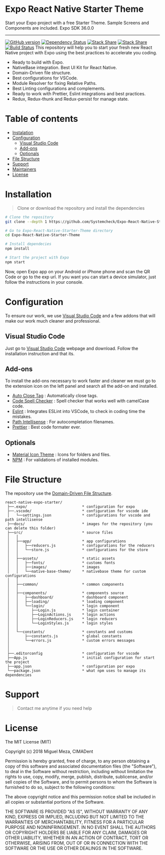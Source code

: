# Expo React Native Starter Theme
 Start your Expo project with a free Starter Theme. Sample Screens and Components are included. Expo SDK 36.0.0
 

---

[![GitHub version](https://badge.fury.io/gh/Systemcheck/Expo-React-Native-Starter-Theme.svg)](https://badge.fury.io/gh/Systemcheck/Expo-React-Native-Starter-Theme)
[![Dependency Status](https://david-dm.org/Systemcheck/Expo-React-Native-Starter-Theme.svg)](https://david-dm.org/Systemcheck/Expo-React-Native-Starter-Theme.svg)
[![Stack Share](http://img.shields.io/badge/tech-expo-0690fa.svg?style=flat)](https://stackshare.io/boadude/react-native-expo-starter)
[![Stack Share](http://img.shields.io/badge/tech-react-native-0690fa.svg?style=flat)](https://stackshare.io/boadude/react-native-expo-starter)
[![Build Status](https://travis-ci.com/Systemcheck/Expo-React-Native-Starter-Theme.svg?branch=master)](https://travis-ci.com/Systemcheck/Expo-React-Native-Starter-Theme.svg)
This repository will help you to start your fresh new React Native project with Expo using the best practices to accelerate you coding.

* Ready to build with Expo.
* NativeBase integration. Best UI Kit for React Native.
* Domain-Driven file structure.
* Best configurations for VSCode.
* Module Resolver for fixing Relative Paths.
* Best Linting configurations and complements.
* Ready to work with Prettier, Eslint integrations and best practices.
* Redux, Redux-thunk and Redux-persist for manage state.

# Table of contents

* [Instalation](#instalation)
* [Configuration](#configuration)
  * [Visual Studio Code](#visual-studio-code)
  * [Add-ons](#add-ons)
  * [Optionals](#optionals)
* [File Structure](#file-structure)
* [Support](#support)
* [Maintainers](#maintainers)
* [License](#license)

# Installation

> Clone or download the repository and install the dependencies

```bash
# Clone the repository
git clone --depth 1 https://github.com/Systemcheck/Expo-React-Native-Starter-Theme.git

# Go to Expo-React-Native-Starter-Theme directory
cd Expo-React-Native-Starter-Theme

# Install dependecies
npm install

# Start the project with Expo
npm start
```

Now, open Expo app on your Android or iPhone phone and scan the QR Code or go to the exp url. If you want you can start a device simulator, just follow the instructions in your console.

# Configuration

To ensure our work, we use [Visual Studio Code](https://code.visualstudio.com/) and a few addons that will make our work much cleaner and professional.

## Visual Studio Code

Just go to [Visual Studio Code](https://code.visualstudio.com/) webpage and download. Follow the installation instruction and that its.

## Add-ons

To install the add-ons necessary to work faster and cleaner we must go to the extension icon on the left panel and search all the add-on and installed.

* [Auto Close Tag](https://marketplace.visualstudio.com/items?itemName=formulahendry.auto-close-tag) : Automatically close tags.
* [Code Spell Checker](https://marketplace.visualstudio.com/items?itemName=streetsidesoftware.code-spell-checker) : Spell checker that works well with camelCase code.
* [Eslint](https://marketplace.visualstudio.com/items?itemName=dbaeumer.vscode-eslint) : Integrates ESLint into VSCode, to check in coding time the mistakes.
* [Path Intellisense](https://marketplace.visualstudio.com/items?itemName=christian-kohler.path-intellisense) : For autocompletation filenames.
* [Prettier](https://marketplace.visualstudio.com/items?itemName=esbenp.prettier-vscode) : Best code formater ever.

## Optionals

* [Material Icon Theme](https://marketplace.visualstudio.com/items?itemName=PKief.material-icon-theme) : Icons for folders and files.
* [NPM](https://marketplace.visualstudio.com/items?itemName=eg2.vscode-npm-script) : For validations of installed modules.

# File Structure

The repository use the [Domain-Driven File Structure](https://medium.com/@hassan.djirdeh/domain-driven-react-redux-a474ecf7d126).

```
react-native-expo-starter/
 ├──.expo/                         * configuration for expo
 ├──.vscode/                       * configuration for vscode ide
 │   └──settings.json              * configurations for vscode and path intellisense
 ├──docs/                          * images for the repository (you can delete this folder)
 ├──src/                           * source files
 │   │
 │   ├──app/                       * app configurations
 │   │   ├──reducers.js            * configurations for the reducers
 │   │   └──store.js               * configurations for the store
 │   │
 │   ├──assets/                    * static assets
 │   │   ├──fonts/                 * customs fonts
 │   │   ├──images/                * images
 │   │   └──native-base-theme/     * nativebase theme for custom configurations
 │   │
 │   ├──common/                    * common components
 │   │
 │   ├──components/                * components source
 │   │   ├──dashboard/             * dashboard component
 │   │   ├──loading/               * loading component
 │   │   └──login/                 * login component
 │   │      ├──Login.js            * login container
 │   │      ├──LoginActions.js     * login actions
 │   │      ├──LoginReducers.js    * login reducers
 │   │      └──LoginStyles.js      * login styles
 │   │
 │   └──constants/                 * constants and customs
 │       ├──constants.js           * global constants
 │       └──errors.js              * custom errors messages
 │
 │
 ├──.editorconfig                  * configuration for vscode
 ├──App.js                         * initial configuration for start the project
 ├──app.json                       * configuration por expo
 └──package.json                   * what npm uses to manage its dependencies
```

# Support

> Contact me anytime if you need help

# License

The MIT License (MIT)

Copyright (c) 2018 Miguel Meza, CIMADent

Permission is hereby granted, free of charge, to any person obtaining a copy
of this software and associated documentation files (the "Software"), to deal
in the Software without restriction, including without limitation the rights
to use, copy, modify, merge, publish, distribute, sublicense, and/or sell
copies of the Software, and to permit persons to whom the Software is
furnished to do so, subject to the following conditions:

The above copyright notice and this permission notice shall be included in all
copies or substantial portions of the Software.

THE SOFTWARE IS PROVIDED "AS IS", WITHOUT WARRANTY OF ANY KIND, EXPRESS OR
IMPLIED, INCLUDING BUT NOT LIMITED TO THE WARRANTIES OF MERCHANTABILITY,
FITNESS FOR A PARTICULAR PURPOSE AND NONINFRINGEMENT. IN NO EVENT SHALL THE
AUTHORS OR COPYRIGHT HOLDERS BE LIABLE FOR ANY CLAIM, DAMAGES OR OTHER
LIABILITY, WHETHER IN AN ACTION OF CONTRACT, TORT OR OTHERWISE, ARISING FROM,
OUT OF OR IN CONNECTION WITH THE SOFTWARE OR THE USE OR OTHER DEALINGS IN THE
SOFTWARE.
